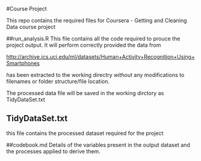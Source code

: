 #Course Project

This repo contains the required files for Coursera - Getting and Cleaning Data course project

##run_analysis.R 
This file contains all the code required to prouce the project output.  It will perform correctly provided the data from

http://archive.ics.uci.edu/ml/datasets/Human+Activity+Recognition+Using+Smartphones 

has been extracted to the working directry *without* any modifications to filenames or folder structure/file location.

The processed data file will be saved in the working dirctory as TidyDataSet.txt

## TidyDataSet.txt
this file contains the processed dataset required for the project

##codebook.md
Details of the variables present in the output dataset and the processes applied to derive them.

